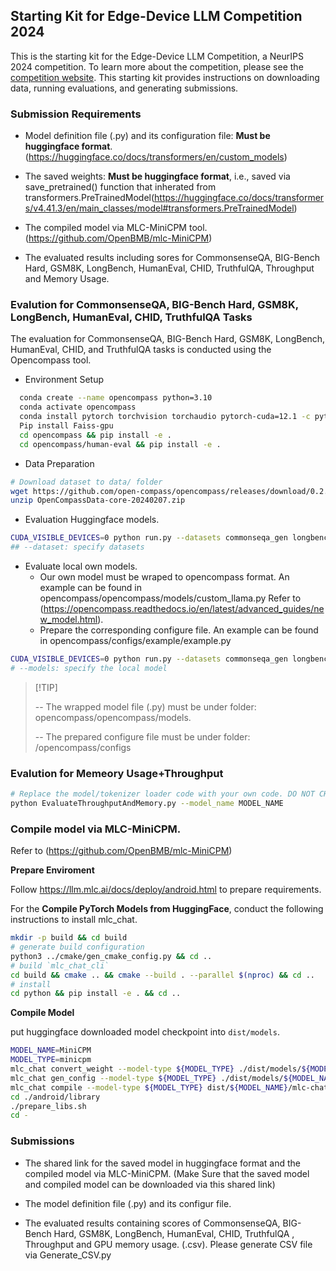 ## Starting Kit for Edge-Device LLM Competition 2024 

This is the starting kit for the Edge-Device LLM Competition, a NeurIPS 2024 competition. To learn more about the competition, please see the [competition website](https://edge-llms-challenge.github.io/edge-llm-challenge.github.io/).  This starting kit provides instructions on downloading data, running evaluations, and generating submissions.

### Submission Requirements

- Model definition file (.py) and its configuration file: **Must be huggingface format**. (https://huggingface.co/docs/transformers/en/custom_models)

- The saved weights: **Must be huggingface format**, i.e., saved via save_pretrained() function that inherated from transformers.PreTrainedModel(https://huggingface.co/docs/transformers/v4.41.3/en/main_classes/model#transformers.PreTrainedModel)

- The compiled model via MLC-MiniCPM tool. (https://github.com/OpenBMB/mlc-MiniCPM)

- The evaluated results including sores for CommonsenseQA, BIG-Bench Hard, GSM8K, LongBench, HumanEval, CHID, TruthfulQA, Throughput and Memory Usage.

### Evalution for CommonsenseQA, BIG-Bench Hard, GSM8K, LongBench, HumanEval, CHID, TruthfulQA Tasks

The evaluation for CommonsenseQA, BIG-Bench Hard, GSM8K, LongBench, HumanEval, CHID, and TruthfulQA tasks is conducted using the Opencompass tool.

- Environment Setup

```bash
  conda create --name opencompass python=3.10 
  conda activate opencompass
  conda install pytorch torchvision torchaudio pytorch-cuda=12.1 -c pytorch -c nvidia
  Pip install Faiss-gpu
  cd opencompass && pip install -e .
  cd opencompass/human-eval && pip install -e .
```

- Data Preparation

```bash
# Download dataset to data/ folder
wget https://github.com/open-compass/opencompass/releases/download/0.2.2.rc1/OpenCompassData-core-20240207.zip
unzip OpenCompassData-core-20240207.zip
```

- Evaluation Huggingface models.

```bash 
CUDA_VISIBLE_DEVICES=0 python run.py --datasets commonseqa_gen longbench bbh_gen gsm8k_gen humaneval_gen FewCLUE_chid_gen truthfulqa_gen --hf-num-gpus 1 --hf-type base --hf-path meta-llama/Meta-Llama-3-8B --debug --model-kwargs device_map='auto' trust_remote_code=True
## --dataset: specify datasets
```
- Evaluate local own models.
  - Our own model must be wraped to opencompass format. An example can be found in opencompass/opencompass/models/custom_llama.py Refer to (https://opencompass.readthedocs.io/en/latest/advanced_guides/new_model.html).
  - Prepare the corresponding configure file. An example can  be found in opencompass/configs/example/example.py 

```bash
CUDA_VISIBLE_DEVICES=0 python run.py --datasets commonseqa_gen longbench bbh_gen gsm8k_gen humaneval_gen FewCLUE_chid_gen truthfulqa_gen --hf-num-gpus 1 --hf-type base --models example --debug --model-kwargs device_map='auto' trust_remote_code=True
# --models: specify the local model
```

> \[!TIP\]
>
> -- The wrapped model file (.py) must be under folder: opencompass/opencompass/models.
>
> -- The prepared configure file must be under folder: /opencompass/configs



### Evalution for Memeory Usage+Throughput

```bash
# Replace the model/tokenizer loader code with your own code. DO NOT CHANGE THE HYPER-PARAMETER SETTING.
python EvaluateThroughputAndMemory.py --model_name MODEL_NAME
```

### Compile model via MLC-MiniCPM. 
Refer to (https://github.com/OpenBMB/mlc-MiniCPM)

**Prepare Enviroment**

Follow https://llm.mlc.ai/docs/deploy/android.html to prepare requirements.

For the **Compile PyTorch Models from HuggingFace**,  conduct the following instructions to install mlc_chat.

```bash
mkdir -p build && cd build
# generate build configuration
python3 ../cmake/gen_cmake_config.py && cd ..
# build `mlc_chat_cli`
cd build && cmake .. && cmake --build . --parallel $(nproc) && cd ..
# install
cd python && pip install -e . && cd ..
```

**Compile Model**

put huggingface downloaded model checkpoint into `dist/models`.

```bash
MODEL_NAME=MiniCPM
MODEL_TYPE=minicpm
mlc_chat convert_weight --model-type ${MODEL_TYPE} ./dist/models/${MODEL_NAME}-hf/  -o dist/$MODEL_NAME/
mlc_chat gen_config --model-type ${MODEL_TYPE} ./dist/models/${MODEL_NAME}-hf/ --conv-template LM --sliding-window-size 768 -o dist/${MODEL_NAME}/
mlc_chat compile --model-type ${MODEL_TYPE} dist/${MODEL_NAME}/mlc-chat-config.json --device android -o ./dist/libs/${MODEL_NAME}-android.tar
cd ./android/library
./prepare_libs.sh
cd -
```

### Submissions

- The shared link for the saved model in huggingface format and the compiled model via MLC-MiniCPM. (Make Sure that the saved model and compiled model can be downloaded via this shared link)

- The model definition file (.py) and its configur file. 

- The evaluated results containing scores of CommonsenseQA, BIG-Bench Hard, GSM8K, LongBench, HumanEval, CHID, TruthfulQA , Throughput and GPU memory usage. (.csv). Please generate CSV file via Generate_CSV.py
